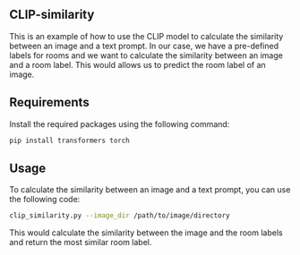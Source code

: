 ## CLIP-similarity
This is an example of how to use the CLIP model to calculate the similarity between an image and a text prompt.
In our case, we have a pre-defined labels for rooms and we want to calculate the similarity between an image and a room label. This would allows us to predict the room label of an image.

## Requirements
Install the required packages using the following command:
```bash
pip install transformers torch
```
## Usage
To calculate the similarity between an image and a text prompt, you can use the following code:
```bash
clip_similarity.py --image_dir /path/to/image/directory                    
```         
This would calculate the similarity between the image and the room labels and return the most similar room label.
                        
